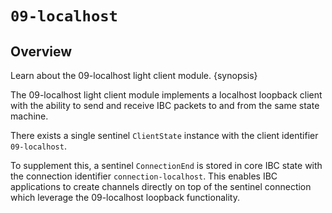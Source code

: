 # `09-localhost`

## Overview

Learn about the 09-localhost light client module. {synopsis}

The 09-localhost light client module implements a localhost loopback client with the ability to send and receive IBC packets to and from the same state machine.

There exists a single sentinel `ClientState` instance with the client identifier `09-localhost`. 

To supplement this, a sentinel `ConnectionEnd` is stored in core IBC state with the connection identifier `connection-localhost`. This enables IBC applications to create channels directly on top of the sentinel connection which leverage the 09-localhost loopback functionality.

